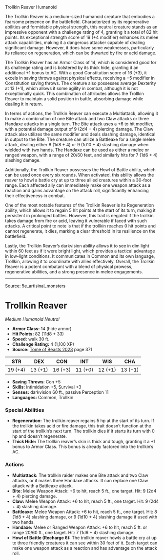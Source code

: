 <MonsterName/>Trollkin Reaver</MonsterName>
<CreatureType/>Humanoid</CreatureType>

<summary>The Trollkin Reaver is a medium-sized humanoid creature that embodies a fearsome presence on the battlefield. Characterized by its regenerative abilities and formidable physical strength, this neutral creature stands as an impressive opponent with a challenge rating of 4, granting it a total of 82 hit points. Its exceptional strength score of 19 (+4 modifier) enhances its melee attack capabilities, making it a dangerous attacker capable of dealing significant damage. However, it does have some weaknesses, particularly its reliance on regeneration, which can be thwarted by fire or acid damage.</summary>

<detail>

The Trollkin Reaver has an Armor Class of 14, which is considered good for its challenge rating and is bolstered by its thick hide, granting it an additional +1 bonus to AC. With a good Constitution score of 16 (+3), it excels in saving throws against physical effects, receiving a +5 modifier in Constitution saving throws. The creature also possesses average Dexterity at 13 (+1), which allows it some agility in combat, although it is not exceptionally quick. This combination of attributes allows the Trollkin Reaver to maintain a solid position in battle, absorbing damage while dealing it in return.

In terms of actions, the Trollkin Reaver can execute a Multiattack, allowing it to make a combination of one Bite attack and two Claw attacks or three Handaxe attacks in a single turn. The Bite attack uses a +6 to hit modifier, with a potential damage output of 9 (2d4 + 4) piercing damage. The Claw attack also utilizes the same modifier and deals slashing damage, identical in output to the Bite. The creature can utilize a Battleaxe for a single melee attack, dealing either 8 (1d8 + 4) or 9 (1d10 + 4) slashing damage when wielded with two hands. The Handaxe can be used as either a melee or ranged weapon, with a range of 20/60 feet, and similarly hits for 7 (1d6 + 4) slashing damage.

Additionally, the Trollkin Reaver possesses the Howl of Battle ability, which can be used once every six rounds. When activated, this ability allows the reaver to howl a battle cry at up to three allied creatures within a 30-foot range. Each affected ally can immediately make one weapon attack as a reaction and gains advantage on the attack roll, significantly enhancing their effectiveness in combat.

One of the most notable features of the Trollkin Reaver is its Regeneration ability, which allows it to regain 5 hit points at the start of its turn, making it persistent in prolonged battles. However, this trait is negated if the trollkin takes damage from fire or acid, leaving it vulnerable if faced with such attacks. A critical point to note is that if the trollkin reaches 0 hit points and cannot regenerate, it dies, marking a clear threshold in its resilience on the battlefield. 

Lastly, the Trollkin Reaver’s darkvision ability allows it to see in dim light within 60 feet as if it were bright light, which provides a tactical advantage in low-light conditions. It communicates in Common and its own language, Trollkin, allowing it to coordinate with allies effectively. Overall, the Trollkin Reaver is a potent combatant with a blend of physical prowess, regenerative abilities, and a strong presence in melee engagements.</detail>



---

Source: 5e_artisinal_monsters

# Trollkin Reaver

*Medium* *Humanoid* *Neutral*

- **Armor Class:** 14 (hide armor)
- **Hit Points:** 82 (11d8 + 33)
- **Speed:** walk 30 ft.
- **Challenge Rating:** 4 (1,100 XP)
- **Source:** [Tome of Beasts 2023](https://koboldpress.com/kpstore/product/tome-of-beasts-1-2023-edition/) page 371

| STR | DEX | CON | INT | WIS | CHA |
| --- | --- | --- | --- | --- | --- |
| 19 (+4) | 13 (+1) | 16 (+3) | 11 (+0) | 12 (+1) | 13 (+1) |

- **Saving Throws**: Con +5
- **Skills:** Intimidation +5, Survival +3
- **Senses:** darkvision 60 ft., passive Perception 11
- **Languages:** Common, Trollkin

### Special Abilities

- **Regeneration:** The trollkin reaver regains 5 hp at the start of its turn. If the trollkin takes acid or fire damage, this trait doesn’t function at the start of the trollkin’s next turn. The trollkin dies if it starts its turn with 0 hp and doesn’t regenerate.
- **Thick Hide:** The trollkin reaver’s skin is thick and tough, granting it a +1 bonus to Armor Class. This bonus is already factored into the trollkin’s AC.

### Actions

- **Multiattack:** The trollkin raider makes one Bite attack and two Claw attacks, or it makes three Handaxe attacks. It can replace one Claw attack with a Battleaxe attack.
- **Bite:** Melee Weapon Attack: +6 to hit, reach 5 ft., one target. Hit: 9 (2d4 + 4) piercing damage.
- **Claw:** Melee Weapon Attack: +6 to hit, reach 5 ft., one target. Hit: 9 (2d4 + 4) slashing damage.
- **Battleaxe:** Melee Weapon Attack: +6 to hit, reach 5 ft., one target. Hit: 8 (1d8 + 4) slashing damage, or 9 (1d10 + 4) slashing damage if used with two hands.
- **Handaxe:** Melee or Ranged Weapon Attack: +6 to hit, reach 5 ft. or range 20/60 ft., one target. Hit: 7 (1d6 + 4) slashing damage.
- **Howl of Battle (Recharge 6):** The trollkin reaver howls a battle cry at up to three friendly creatures it can see within 30 feet of it. Each target can make one weapon attack as a reaction and has advantage on the attack roll.


